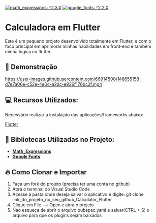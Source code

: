 [![math_expressions: ^2.3.0](https://img.shields.io/badge/math%20expressions%3A-%20^2.3.0-blue.svg?style=flat)](https://pub.dev/packages/math_expressions)
[![google_fonts: ^2.2.0](https://img.shields.io/badge/google%20fonts%3A-%20^2.2.0-blue.svg?style=flat)](https://pub.dev/packages/google_fonts)

# Calculadora em Flutter

Este é um pequeno projeto desenvolvido totalmente em Flutter, e com o foco principal em aprimorar minhas habilidades em front-end e também minha logica no flutter.

## 📸 Demonstração

https://user-images.githubusercontent.com/66914500/148655158-d7e7a06e-c52e-4e0c-a2dc-e926f176bc3f.mp4

## :computer: Recursos Utilizados: 

Necessário realizar a instalação das aplicações/frameworks abaixo:

[Flutter](https://docs.flutter.dev/get-started/install*)

## 🚩 Bibliotecas Utilizadas no Projeto: 

- **[Math_Expressions](https://pub.dev/packages/math_expressions)**
- **[Google Fonts](https://pub.dev/packages/google_fonts)**

## :fire: Como Clonar e Importar

1) Faça um fork do projeto (precisa ter uma conta no github)
2) Abra o terminal do Visual Studio Code
3) Acesse a pasta onde deseja salvar o aplicativo e digite: git clone link_do_projeto_no_seu_github_Calculator_Flutter
4) Clique em File --> Open e abra o projeto
5) Nao esqueça de abrir o arquivo pubspec.yaml e salvar(CTRL + S) o arquivo para que os plugins sejam baixados
